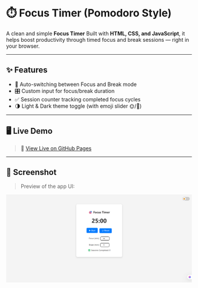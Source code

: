 # ⏱️ Focus Timer (Pomodoro Style)

A clean and simple **Focus Timer** Built with **HTML, CSS, and JavaScript**, it helps boost productivity through timed focus and break sessions — right in your browser.

---

## ✨ Features

- 🔄 Auto-switching between Focus and Break mode
- 🎛️ Custom input for focus/break duration
- ✅ Session counter tracking completed focus cycles
- 🌗 Light & Dark theme toggle (with emoji slider 🌞/🌙)

---

## 🖥️ Live Demo

> 🔗 [View Live on GitHub Pages](https://focus-timer-4335.netlify.app/)

---

## 📸 Screenshot

> Preview of the app UI:

![Focus Timer Screenshot](https://github.com/Pabitra03/FOCUS-TIMER/blob/main/image.png?raw=true)
